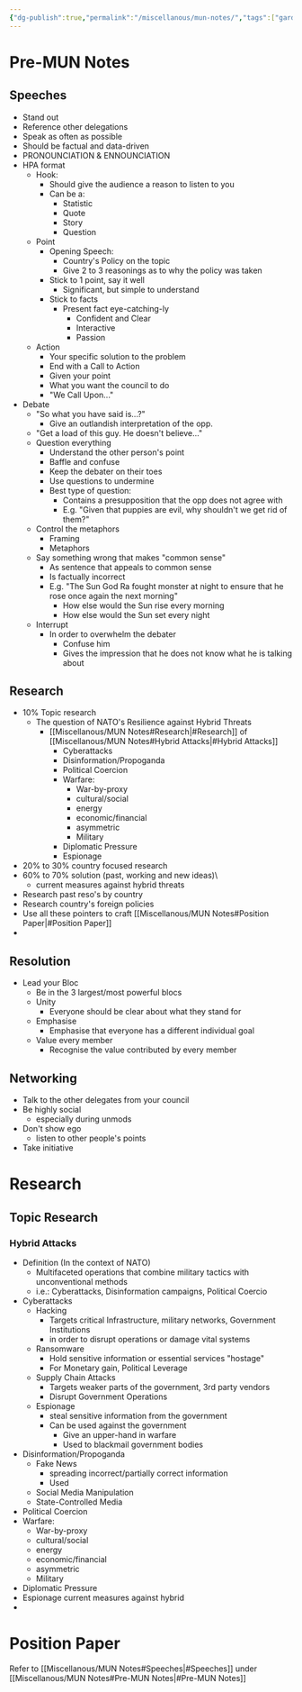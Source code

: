 ```yaml
---
{"dg-publish":true,"permalink":"/miscellanous/mun-notes/","tags":["gardenEntry"]}
---
```



# Pre-MUN Notes
## Speeches
- Stand out
- Reference other delegations
- Speak as often as possible
- Should be factual and data-driven
- PRONOUNCIATION & ENNOUNCIATION
- HPA format
	- Hook:
		- Should give the audience a reason to listen to you
		- Can be a:
			- Statistic
			- Quote
			- Story 
			- Question 
	- Point
		- Opening Speech:
			- Country's Policy on the topic
			- Give 2 to 3 reasonings as to why the policy was taken
		- Stick to 1 point, say it well
			- Significant, but simple to understand
		- Stick to facts
			- Present fact eye-catching-ly
				- Confident and Clear
				- Interactive 
				- Passion
	- Action
		- Your specific solution to the problem
		- End with a Call to Action
		- Given your point
		- What you want the council to do
		- "We Call Upon..."
- Debate
	- "So what you have said is...?"
		- Give an outlandish interpretation of the opp.
	- "Get a load of this guy. He doesn't believe..."
	- Question everything
		- Understand the other person's point
		- Baffle and confuse
		- Keep the debater on their toes
		- Use questions to undermine
		- Best type of question:
			- Contains a presupposition that the opp does not agree with
			- E.g. "Given that puppies are evil, why shouldn't we get rid of them?"
	- Control the metaphors
		- Framing
		- Metaphors
	- Say something wrong that makes "common sense"
		- As sentence that appeals to common sense
		- Is factually incorrect
		- E.g. "The Sun God Ra fought monster at night to ensure that he rose once again the next morning"
			- How else would the Sun rise every morning
			- How else would the Sun set every night
	- Interrupt
		- In order to overwhelm the debater
			- Confuse him
			- Gives the impression that he does not know what he is talking about
## Research
- 10% Topic research
	- The question of NATO's Resilience against Hybrid Threats
		- [[Miscellanous/MUN Notes#Research\|#Research]] of [[Miscellanous/MUN Notes#Hybrid Attacks\|#Hybrid Attacks]] 
			- Cyberattacks
			- Disinformation/Propoganda
			- Political Coercion
			- Warfare:
				- War-by-proxy
				- cultural/social
				- energy
				- economic/financial 
				- asymmetric
				- Military
			- Diplomatic Pressure
			- Espionage
- 20% to 30% country focused research
- 60% to 70% solution (past, working and new ideas)\
	- current measures against hybrid threats
- Research past reso's by country
- Research country's foreign policies
- Use all these pointers to craft [[Miscellanous/MUN Notes#Position Paper\|#Position Paper]]
- 
## Resolution
- Lead your Bloc
	- Be in the 3 largest/most powerful blocs
	- Unity
		- Everyone should be clear about what they stand for
	- Emphasise
		- Emphasise that everyone has a different individual goal 
	- Value every member
		- Recognise the value contributed by every member
## Networking
- Talk to the other delegates from your council
- Be highly social 
	- especially during unmods
- Don't show ego
	- listen to other people's points
- Take initiative


# Research
## Topic Research
### Hybrid Attacks
- Definition (In the context of NATO)
	- Multifaceted operations that combine military tactics with unconventional methods
	- i.e.: Cyberattacks, Disinformation campaigns, Political Coercio
- Cyberattacks
	- Hacking
		- Targets critical Infrastructure, military networks, Government Institutions
		- in order to disrupt operations or damage vital systems
	- Ransomware
		- Hold sensitive information or essential services "hostage"
		- For Monetary gain, Political Leverage
	- Supply Chain Attacks
		- Targets weaker parts of the government, 3rd party vendors
		-  Disrupt Government Operations
	- Espionage
		- steal sensitive information from the government 
		- Can be used against the government
			- Give an upper-hand in warfare
			- Used to blackmail government bodies
- Disinformation/Propoganda
	- Fake News
		- spreading incorrect/partially correct information
		- Used 
	- Social Media Manipulation
	- State-Controlled Media
- Political Coercion
- Warfare:
	- War-by-proxy
	- cultural/social
	- energy
	- economic/financial 
	- asymmetric
	- Military
- Diplomatic Pressure
- Espionage
current measures against hybrid 
- 




# Position Paper
Refer to [[Miscellanous/MUN Notes#Speeches\|#Speeches]] under [[Miscellanous/MUN Notes#Pre-MUN Notes\|#Pre-MUN Notes]]
